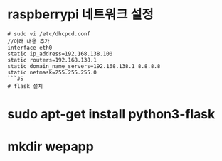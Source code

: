 # raspberrypi 네트워크 설정

```
# sudo vi /etc/dhcpcd.conf
//아래 내용 추가
interface eth0
static ip_address=192.168.138.100
static routers=192.168.138.1
static domain_name_servers=192.168.138.1 8.8.8.8
static netmask=255.255.255.0
```JS
# flask 설치

```
# sudo apt-get install python3-flask
# mkdir wepapp
```
